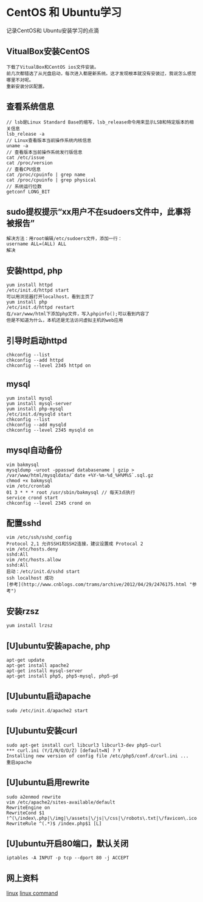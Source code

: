 
CentOS 和 Ubuntu学习
============================
记录CentOS和 Ubuntu安装学习的点滴

## VitualBox安装CentOS
    下载了VitualBox和CentOS ios文件安装。
    前几次都错选了从光盘启动，每次进入都是新系统。这才发现根本就没有安装过，我说怎么感觉哪里不对呢。
    重新安装分区配置。

## 查看系统信息
    // lsb是Linux Standard Base的缩写，lsb_release命令用来显示LSB和特定版本的相关信息
    lsb_release -a  
    // Linux查看版本当前操作系统内核信息
    uname -a
    // 查看版本当前操作系统发行版信息
    cat /etc/issue
    cat /proc/version
    // 查看CPU信息
    cat /proc/cpuinfo | grep name
    cat /proc/cpuinfo | grep physical
    // 系统运行位数
    getconf LONG_BIT

## sudo提权提示“xx用户不在sudoers文件中，此事将被报告”
    解决方法：用root编辑/etc/sudoers文件，添加一行：
    username ALL=(ALL) ALL
    解决

## 安装httpd, php
    yum install httpd
    /etc/init.d/httpd start
    可以用浏览器打开localhost，看到主页了
    yum install php
    /etc/init.d/httpd restart
    在/var/www/html下添加php文件，写入phpinfo();可以看到内容了
    但是不知道为什么，本机还是无法访问虚拟主机的web应用

## 引导时启动httpd
    chkconfig --list
    chkconfig --add httpd
    chkconfig --level 2345 httpd on

## mysql
    yum install mysql
    yum install mysql-server
    yum install php-mysql
    /etc/init.d/mysqld start
    chkconfig --list
    chkconfig --add mysqld
    chkconfig --level 2345 mysqld on

## mysql自动备份
    vim bakmysql
    mysqldump -uroot -ppasswd databasename | gzip > /var/www/html/mysqldata/`date +%Y-%m-%d_%H%M%S`.sql.gz
    chmod +x bakmysql
    vim /etc/crontab
    01 3 * * * root /usr/sbin/bakmysql // 每天3点执行
    service crond start
    chkconfig --level 2345 crond on

## 配置sshd
    vim /etc/ssh/sshd_config
    Protocol 2,1 允许SSH1和SSH2连接，建议设置成 Protocal 2
    vim /etc/hosts.deny
    sshd:All
    vim /etc/hosts.allow
    sshd:All
    启动：/etc/init.d/sshd start
    ssh localhost 成功
    [参考](http://www.cnblogs.com/trams/archive/2012/04/29/2476175.html "参考")

## 安装rzsz
    yum install lrzsz


## [U]ubuntu安装apache, php
    apt-get update
    apt-get install apache2
    apt-get install mysql-server
    apt-get install php5, php5-mysql, php5-gd

## [U]ubuntu启动apache
    sudo /etc/init.d/apache2 start

## [U]ubuntu安装curl
    sudo apt-get install curl libcurl3 libcurl3-dev php5-curl
    *** curl.ini (Y/I/N/O/D/Z) [default=N] ? Y
    Installing new version of config file /etc/php5/conf.d/curl.ini ...
    重启apache

## [U]ubuntu启用rewrite
    sudo a2enmod rewrite
	vim /etc/apache2/sites-available/default
	RewriteEngine on
    RewriteCond $1 !^(\/index\.php|\/img|\/assets|\/js|\/css|\/robots\.txt|\/favicon\.ico|\/crossdomain\.xml)
    RewriteRule ^(.*)$ /index.php$1 [L]

## [U]ubuntu开启80端口，默认关闭
    iptables -A INPUT -p tcp --dport 80 -j ACCEPT

## 网上资料
[linux](http://www.linux.org/ "linux")
[linux command](http://linux.chinaitlab.com/special/linuxcom/ "linux command")

